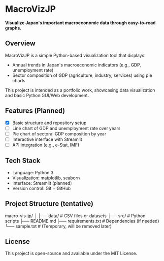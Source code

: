 # MacroVizJP

**Visualize Japan's important macroeconomic data through easy-to-read graphs.**

## Overview

MacroVizJP is a simple Python-based visualization tool that displays:
- Annual trends in Japan's macroeconomic indicators (e.g., GDP, unemployment rate)
- Sector composition of GDP (agriculture, industry, services) using pie charts

This project is intended as a portfolio work, showcasing data visualization and basic Python GUI/Web development.

## Features (Planned)

- [x] Basic structure and repository setup
- [ ] Line chart of GDP and unemployment rate over years
- [ ] Pie chart of sectoral GDP composition by year
- [ ] Interactive interface with Streamlit
- [ ] API integration (e.g., e-Stat, IMF)

## Tech Stack

- Language: Python 3
- Visualization: matplotlib, seaborn
- Interface: Streamlit (planned)
- Version control: Git + GitHub

## Project Structure (tentative)

macro-vis-jp/
│
├── data/ # CSV files or datasets
├── src/ # Python scripts
├── README.md
├── requirements.txt # Dependencies (if needed)
└── sample.txt # (Temporary, will be removed later)


## License

This project is open-source and available under the MIT License.